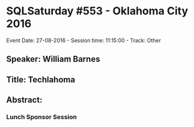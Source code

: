 # SQLSaturday #553 - Oklahoma City 2016
Event Date: 27-08-2016 - Session time: 11:15:00 - Track: Other
## Speaker: William Barnes
## Title: Techlahoma
## Abstract:
### Lunch Sponsor Session
